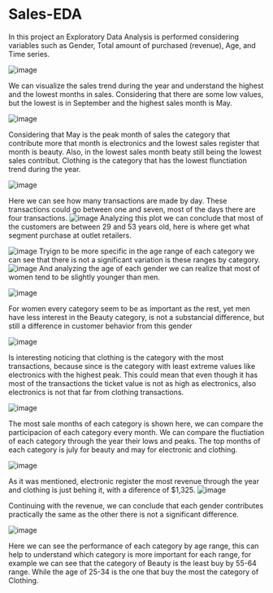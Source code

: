 # Sales-EDA
In this project an Exploratory Data Analysis is performed considering variables such as Gender, Total amount of purchased (revenue), Age, and Time series.


![image](https://github.com/user-attachments/assets/34e46f8f-a09e-44bb-af62-37985c58afc9)

We can visualize the sales trend during the year and understand the highest and the lowest months in sales. Considering that there are some low values, but the lowest is
in September and the highest sales month is May.

![image](https://github.com/user-attachments/assets/0923801b-63b6-45c1-98f1-7f6f5d5af0cd)

Considering that May is the peak month of sales the category that contribute more that month is electronics and the lowest sales register that month is beauty.
Also, in the lowest sales month beaty still being the lowest sales contribut. Clothing is the category that has the lowest flunctiation trend during the year.

![image](https://github.com/user-attachments/assets/2d3b5632-5de0-423b-95c7-7d180a6b997e)

Here we can see how many transactions are made by day. These transactions could go between one and seven, most of the days there are four transactions.
![image](https://github.com/user-attachments/assets/de1f3659-4ff1-4974-b2ff-a75a39489472)
Analyzing this plot we can conclude that most of the customers are between 29 and 53 years old, here is where get what segment purchase at outlet retailers.

![image](https://github.com/user-attachments/assets/7172a254-f895-4c85-acb1-66895786c554)
Tryign to be more specific in the age range of each category we can see that there is not a significant variation is these ranges by category.
![image](https://github.com/user-attachments/assets/24475111-4ef2-4e45-a2cf-538d40bd00d6)
And analyzing the age of each gender we can realize that most of women tend to be slightly younger than men.

![image](https://github.com/user-attachments/assets/62286aa3-4518-4ce3-8346-e9bd51d02635)

For women every category seem to be as important as the rest, yet men have less interest in the Beauty category, is not a substancial difference, but still a difference in
customer behavior from this gender

![image](https://github.com/user-attachments/assets/82eefcd0-56be-4f15-91cc-d251ebfff9b8)

Is interesting noticing that clothing is the category with the most transactions, because since is the category with least extreme values like electronics with the highest peak. This could mean that even though it has most of the transactions the ticket value is not as high as electronics, also electronics is not that far from clothing transactions.

![image](https://github.com/user-attachments/assets/51376b32-f4b5-4e55-a766-843a4621fe9d)

The most sale months of each category is shown here, we can compare the participacion of each category every month.
We can compare the fluctiation of each category through the year their lows and peaks. The top months of each category is july for beauty and may for electronic and clothing.

![image](https://github.com/user-attachments/assets/73a5e1a2-8f7f-4548-bab3-65ca6e413581)

As it was mentioned, electronic register the most revenue through the year and clothing is just behing it, with a diference of $1,325.
![image](https://github.com/user-attachments/assets/4b9a7a9b-237f-4ccf-a07f-f5d8ba746b6e)

Continuing with the revenue, we can conclude that each gender contributes practically the same as the other there is not a significant difference.

![image](https://github.com/user-attachments/assets/82265a57-bb10-4fe4-af04-0cb55c3e0eb5)

Here we can see the performance of each category by age range, this can help to understand which category is more important for each range, for example we can see that the category of Beauty is the least buy by 55-64 range. While the age of 25-34 is the one that buy the most the category of Clothing.

















